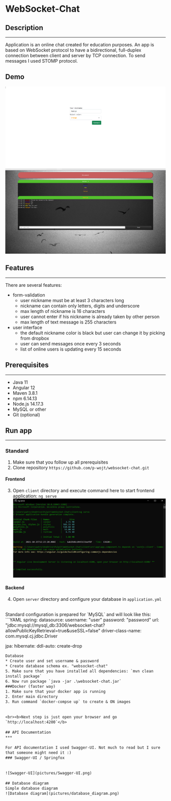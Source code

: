 # WebSocket-Chat

## Description
***

Application is an online chat created for education purposes. An app is based on WebSocket protocol to have a
bidirectional, full-duplex connection between client and server by TCP connection. To send messages I used STOMP protocol.

## Demo
![connect](pictures/connect.png)
![chat](pictures/chat.png)

## Features
***
There are several features:
* form-validation
    * user nickname must be at least 3 characters long
    * nickname can contain only letters, digits and underscore
    * max length of nickname is 16 characters
    * user cannot enter if his nickname is already taken by other person
    * max length of text message is 255 characters
* user interface
    * the default nickname color is black but user can change it by picking from dropbox
    * user can send messages once every 3 seconds
    * list of online users is updating every 15 seconds

## Prerequisites
***

<ul>
<li>Java 11</li>
<li>Angular 12</li>
<li>Maven 3.8.1</li>
<li>npm 6.14.13</li>
<li>Node.js 14.17.3</li>
<li>MySQL or other</li>
<li>Git (optional)</li>
</ul>

## Run app
***
### Standard

1. Make sure that you follow up all prerequisites
2. Clone repository `https://github.com/p-wojt/websocket-chat.git`
#### Frontend
3. Open `client` directory and execute command here to start frontend application:
`ng serve`
![ng-serve](pictures/ngserve.png)
#### Backend
4. Open `server` directory and configure your database in `application.yml`
<br>
Standard configuration is prepared for `MySQL` and will look like this:
```YAML
spring:
  datasource:
    username: "user"
    password: "password"
    url: "jdbc:mysql://mysql_db:3306/websocket-chat?allowPublicKeyRetrieval=true&useSSL=false"
    driver-class-name: com.mysql.cj.jdbc.Driver

  jpa:
    hibernate:
      ddl-auto: create-drop
```
Database
* Create user and set username & password
* Create database schema ex. "websocket-chat"
5. Make sure that you have installed all dependencies: `mvn clean install package`
6. Now run package `java -jar .\websocket-chat.jar`
###Docker (faster way)
1. Make sure that your docker app is running
2. Enter main directory
3. Run command `docker-compse up` to create & ON images


<br><b>Next step is just open your browser and go `http://localhost:4200`</b>

## API Documentation
***

For API documentation I used Swagger-UI. Not much to read but I sure that someone might need it :)
### Swagger-UI / Springfox


![Swagger-UI](pictures/Swagger-UI.png)

## Database diagram
Simple database diagram
![Database diagram](pictures/database_diagram.png)
